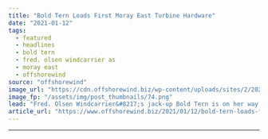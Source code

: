 ```yaml
---
title: "Bold Tern Loads First Moray East Turbine Hardware"
date: "2021-01-12"
tags: 
  - featured
  - headlines
  - bold tern
  - fred. olsen windcarrier as
  - moray east
  - offshorewind
source: "offshorewind"
image_url: "https://cdn.offshorewind.biz/wp-content/uploads/sites/2/2021/01/12152005/Bold-Tern-Loads-First-Moray-East-Turbine-Hardware.png"
image_fp: "/assets/img/post_thumbnails/74.png"
lead: "Fred. Olsen Windcarrier&#8217;s jack-up Bold Tern is on her way to install the first"
article_url: "https://www.offshorewind.biz/2021/01/12/bold-tern-loads-first-moray-east-turbine-hardware/"
---
```


---
